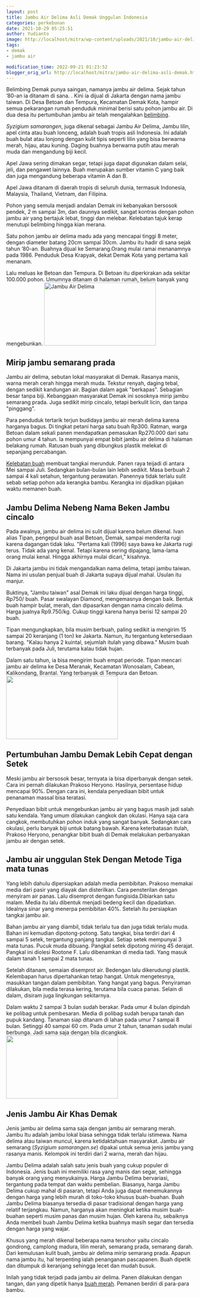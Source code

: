 ```yaml
---
layout: post
title: Jambu Air Delima Asli Demak Unggulan Indonesia
categories: perkebunan
date: 2021-10-29 05:25:51
author: Yudianto
image: http://localhost/mitra/wp-content/uploads/2021/10/jambu-air-delima.jpg
tags:
- demak
- jambu air

modification_time: 2022-09-21 01:23:52
blogger_orig_url: http://localhost/mitra/jambu-air-delima-asli-demak.html
---
```


Belimbing Demak punya saingan, namanya jambu air delima. Sejak tahun ’80-an ia ditanam di sana. . Kini ia dijual di Jakarta dengan nama jambu taiwan. Di Desa Betoan dan Tempura, Kecamatan Demak Kota, hampir semua pekarangan rumah penduduk minimal berisi satu pohon jambu air. Di dua desa itu pertumbuhan jambu air telah mengalahkan <a class="wpil_keyword_link " title="belimbing" href="http://127.0.0.1/mitra/topik/belimbing" data-wpil-keyword-link="linked">belimbing</a>.

<em>Syzigium samarangen</em>, juga dikenal sebagai Jambu Air Delima, Jambu lilin, apel cinta atau buah lonceng, adalah buah tropis asli Indonesia. Ini adalah buah bulat atau lonjong dengan kulit tipis seperti lilin yang bisa berwarna merah, hijau, atau kuning. Daging buahnya berwarna putih atau merah muda dan mengandung biji kecil.

Apel Jawa sering dimakan segar, tetapi juga dapat digunakan dalam selai, jeli, dan pengawet lainnya. Buah merupakan sumber vitamin C yang baik dan juga mengandung beberapa vitamin A dan B.

Apel Jawa ditanam di daerah tropis di seluruh dunia, termasuk Indonesia, Malaysia, Thailand, Vietnam, dan Filipina.

Pohon yang semula menjadi andalan Demak ini kebanyakan bersosok pendek, 2 m sampai 3m, dan daunnya sedikit, sangat kontras dengan pohon jambu air yang bertajuk lebat, tinggi dan melebar. Kelebatan tajuk kerap menutupi belimbing hingga kian merana.

Satu pohon jambu air delima madu ada yang mencapai tinggi 8 meter, dengan diameter batang 20cm sampai 30cm. Jambu itu hadir di sana sejak tahun ’80-an. Buahnya dijual ke Semarang.Orang mulai ramai menanamnya pada 1986. Penduduk Desa Krapyak, dekat Demak Kota yang pertama kali menanam.

Lalu meluas ke Betoan dan Tempura. Di Betoan itu diperkirakan ada sekitar 100.000 pohon. Umumnya ditanam di halaman rumah, belum banyak yang mengebunkan.
<a href="http://127.0.0.1/mitra/wp-content/uploads/2021/10/jambu-delima.jpg"><img class="aligncenter wp-image-14532 size-medium" src="http://127.0.0.1/mitra/wp-content/uploads/2021/10/jambu-delima-300x169.jpg" alt="Jambu Air Delima" width="300" height="169" /></a>
<h2 id="Memancing">Mirip jambu semarang prada</h2>
Jambu air delima, sebutan lokal masyarakat di Demak. Rasanya manis, warna merah cerah hingga merah muda. Tekstur renyah, daging tebal, dengan sedikit kandungan air. Bagian dalam agak "berkapas". Sebagian besar tanpa biji. Kebanggaan masyarakat Demak ini sosoknya mirip jambu semarang prada. Juga sedikit mirip cincalo, tetapi berkulit licin, dan tanpa "pinggang".

Para penduduk tertarik terjun budidaya jambu air merah delima karena harganya bagus. Di tingkat petani harga satu buah Rp300. Ratman, warga Betoan dalam sekali panen mendapatkan pemasukan Rp270.000 dari satu pohon umur 4 tahun. Ia mempunyai empat bibit jambu air delima di halaman belakang rumah. Ratusan buah yang dibungkus plastik melekat di sepanjang percabangan.

<a href="https://dinkominfo.demakkab.go.id/berita/detail/jambu-air-di-wilayah-pesisir-merah-delima-dan-citra-andalan-demak">Kelebatan buah</a> membuat tangkai merunduk. Panen raya teijadi di antara Mei sampai Juli. Sedangkan bulan-bulan lain lebih sedikit. Masa berbuah 2 sampai 4 kali setahun, tergantung perawatan. Panennya tidak terlalu sulit sebab setiap pohon ada kerangka bambu. Kerangka ini dijadikan pijakan waktu memanen buah.
<h2 id="cincalo">Jambu Delima Nebeng Nama Beken Jambu cincalo</h2>
Pada awalnya, jambu air delima ini sulit dijual karena belum dikenal. Ivan alias Tipan, pengepul buah asal Betoan, Demak, sampai menderita rugi karena dagangan tidak laku. "Pertama kali (1996) saya bawa ke Jakarta rugi terus.
Tidak ada yang kenal. Tetapi karena sering dipajang, lama-lama orang mulai kenal. Hingga akhirnya mulai dicari," kisahnya.

Di Jakarta jambu ini tidak mengandalkan nama delima, tetapi jambu taiwan. Nama ini usulan penjual buah di Jakarta supaya dijual mahal. Usulan itu manjur.

Buktinya, "Jambu taiwan" asal Demak ini laku dijual dengan harga tinggi, Rp750/ buah. Pasar swalayan Diamond, mengemasnya dengan baik. Bentuk buah hampir bulat, merah, dan dipasarkan dengan nama cincalo delima. Harga jualnya Rp9.750/kg. Cukup tinggi karena hanya berisi 12 sampai 20 buah.

Tipan mengungkapkan, bila musim berbuah, paling sedikit ia mengirim 15 sampai 20 keranjang (1 ton) ke Jakarta. Namun, itu tergantung ketersediaan barang. "Kalau hanya 2 kuintal, sejumlah itulah yang dibawa." Musim buah terbanyak pada Juli, terutama kalau tidak hujan.

Dalam satu tahun, ia bisa mengirim buah empat periode. Tipan mencari jambu air delima ke Desa Meranak, Kecamatan Wonosalam, Cabean, Kalikondang, Brantal. Yang terbanyak di Tempura dan Betoan.
<a href="http://127.0.0.1/mitra/wp-content/uploads/2021/10/delima.jpg"><img class="aligncenter wp-image-14529 size-medium" src="http://127.0.0.1/mitra/wp-content/uploads/2021/10/delima-300x169.jpg" alt="" width="300" height="169" /></a>
<h2 id="Setek">Pertumbuhan Jambu Demak Lebih Cepat dengan Setek</h2>
Meski jambu air bersosok besar, ternyata ia bisa diperbanyak dengan setek. Cara ini pernah dilakukan Prakoso Heryono. Hasilnya, persentase hidup mencapai 90%. Dengan cara ini, kendala penyediaan bibit untuk penanaman massal bisa teratasi.

Penyediaan bibit untuk mengebunkan jambu air yang bagus masih jadi salah satu kendala. Yang umum dilakukan cangkok dan okulasi. Hanya saja cara cangkok, membutuhkan pohon induk yang sangat banyak. Sedangkan cara okulasi, perlu banyak biji untuk batang bawah. Karena keterbatasan itulah, Prakoso Heryono, penangkar bibit buah di Demak melakukan perbanyakan jambu air dengan setek.
<h2 id="tunas">Jambu air unggulan Stek Dengan Metode Tiga mata tunas</h2>
Yang lebih dahulu dipersiapkan adalah media pembibitan. Prakoso memakai media dari pasir yang diayak dan disterilkan. Cara pensterilan dengan menyiram air panas. Lalu disemprot dengan fungisida.Dibiarkan satu malam. Media itu lalu dibentuk menjadi bedeng kecil dan dipadatkan. Idealnya sinar yang menerpa pembibitan 40%. Setelah itu persiapkan tangkai jambu air.

Bahan jambu air yang diambil, tidak terlalu tua dan juga tidak terlalu muda. Bahan ini kemudian dipotong-potong. Satu tangkai, bisa terdiri dari 4 sampai 5 setek, tergantung panjang tangkai. Setiap setek mempunyai 3 mata tunas. Pucuk muda dibuang. Pangkal setek dipotong miring 45 derajat. Pangkal ini diolesi Rootone F. Lalu dibenamkan di media tadi. Yang masuk dalam tanah 1 sampai 2 mata tunas.

Setelah ditanam, semaian disemprot air. Bedengan lalu dikerudungi plastik. Kelembapan harus dipertahankan tetap hangat. Untuk mengetesnya, masukkan tangan dalam pembibitan. Yang hangat yang bagus. Penyiraman dilakukan, bila media terasa kering, terutama bila cuaca panas. Selain di dalam, disiram juga lingkungan sekitarnya.

Dalam waktu 2 sampai 3 bulan sudah berakar. Pada umur 4 bulan dipindah ke polibag untuk pembesaran. Media di polibag sudah berupa tanah dan pupuk kandang. Tanaman siap ditanam di lahan pada umur 7 sampai 8 bulan. Setinggi 40 sampai 60 cm. Pada umur 2 tahun, tanaman sudah mulai berbunga. Jadi sama saja dengan bila dicangkok.
<a href="http://127.0.0.1/mitra/wp-content/uploads/2021/10/jambu-air.jpg"><img class="aligncenter wp-image-14531 size-medium" src="http://127.0.0.1/mitra/wp-content/uploads/2021/10/jambu-air-300x169.jpg" alt="" width="300" height="169" /></a>
<h2 id="Memancing">Jenis Jambu Air Khas Demak</h2>
Jenis jambu air delima sama saja dengan jambu air semarang merah. Jambu Itu adalah jambu lokal biasa sehingga tidak terlalu istimewa. Nama delima atau taiwan muncul, karena ketidaktahuan masyarakat. Jambu air semarang (<em>Syzigium samarangen.se</em>) dipakai untuk semua jenis jambu yang rasanya manis. Kelompok ini terdiri dari 2 warna, merah dan hijau.

Jambu Delima adalah salah satu jenis buah yang cukup populer di Indonesia. Jenis buah ini memiliki rasa yang manis dan segar, sehingga banyak orang yang menyukainya. Harga Jambu Delima bervariasi, tergantung pada tempat dan waktu pembelian. Biasanya, harga Jambu Delima cukup mahal di pasaran, tetapi Anda juga dapat menemukannya dengan harga yang lebih murah di toko-toko khusus buah-buahan. Buah Jambu Delima biasanya tersedia di pasar tradisional dengan harga yang relatif terjangkau. Namun, harganya akan meningkat ketika musim buah-buahan seperti musim panas dan musim hujan. Oleh karena itu, sebaiknya Anda membeli buah Jambu Delima ketika buahnya masih segar dan tersedia dengan harga yang wajar.

Khusus yang merah dikenal beberapa nama tersohor yaitu cincalo gondrong, camplong madura, lilin merah, semarang prada, semarang darah. Dari kemulusan kulit buah, jambu air delima mirip semarang prada. Apapun nama jambu itu, hal terpenting ialah penanganan pascapanen. Buah dipetik dan ditumpuk di keranjang sehingga lecet dan mudah busuk.

Inilah yang tidak terjadi pada jambu air delima. Panen dilakukan dengan tangan, dan yang dipetik hanya <a class="wpil_keyword_link " title="buah merah" href="http://127.0.0.1/mitra/topik/buah-merah" data-wpil-keyword-link="linked">buah merah</a>. Pemanen berdiri di para-para bambu.
